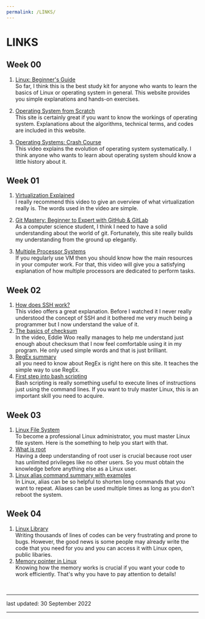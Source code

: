 ```yaml
---
permalink: /LINKS/
---
```


# LINKS

## Week 00
1. [Linux: Beginner's Guide](https://linuxjourney.com/)<br>
So far, I think this is the best study kit for anyone who wants to learn the basics of Linux or operating system in general. This website provides you simple explanations and hands-on exercises.

2. [Operating System from Scratch](https://www.udemy.com/course/operating-systems-from-scratch-part1/)<br>
This site is certainly great if you want to know the workings of operating system. Explanations about the algorithms, technical terms, and codes are included in this website.

3. [Operating Systems: Crash Course](https://www.youtube.com/watch?v=26QPDBe-NB8)<br>
This video explains the evolution of operating system systematically. I think anyone who wants to learn about operating system should know a little history about it.

## Week 01
1. [Virtualization Explained](https://www.youtube.com/watch?v=FZR0rG3HKIk)<br>
I really recommend this video to give an overview of what virtualization really is. The words used in the video are simple.

2. [Git Mastery: Beginner to Expert with GitHub & GitLab](https://www.udemy.com/course/git-mastery-beginner-to-expert-with-github-gitlab/)<br>
As a computer science student, I think I need to have a solid understanding about the world of git. Fortunately, this site really builds my understanding from the ground up elegantly.

3. [Multiple Processor Systems](https://www.youtube.com/watch?v=3RvkfuXUv1c)<br>
If you regularly use VM then you should know how the main resources in your computer work. For that, this video will give you a satisfying explanation of how multiple processors are dedicated to perform tasks.

## Week 02
1. [How does SSH work?](https://www.youtube.com/watch?v=GSIDS_lvRv4)<br>
This video offers a great explanation. Before I watched it I never really understood the concept of SSH and it bothered me very much being a programmer but I now understand the value of it.
2. [The basics of checksum](https://www.youtube.com/watch?v=RFOGDY2e0mQ)<br>
In the video, Eddie Woo really manages to help me understand just enough about checksum that I now feel comfortable using it in my program. He only used simple words and that is just brilliant.
3. [RegEx summary](https://www.geeksforgeeks.org/write-regular-expressions/)<br>
all you need to know about RegEx is right here on this site. It teaches the simple way to use RegEx.
4. [First step into bash scripting](https://www.geeksforgeeks.org/bash-scripting-introduction-to-bash-and-bash-scripting/)<br>
Bash scripting is really something useful to execute lines of instructions just using the command lines. If you want to truly master Linux, this is an important skill you need to acquire.

## Week 03
1. [Linux File System](https://www.youtube.com/watch?v=roES8iAaJEM)<br>
To become a professional Linux administrator, you must master Linux file system. Here is the something to help you start with that.
2. [What is root](https://www.youtube.com/watch?v=CI4ltKDbJTE)<br>
Having a deep understanding of root user is crucial because root user has unlimited privileges like no other users. So you must obtain the knowledge before anything else as a Linux user.
3. [Linux alias command summary with examples](https://www.youtube.com/watch?v=Qskoln3K6SU)<br>
In Linux, alias can be so helpful to shorten long commands that you want to repeat. Aliases can be used multiple times as long as you don't reboot the system.

## Week 04
1. [Linux Library](https://opensource.com/article/21/2/linux-software-libraries)<br>
Writing thousands of lines of codes can be very frustrating and prone to bugs. However, the good news is some people may already write the code that you need for you and you can access it with Linux open, public libaries.
2. [Memory pointer in Linux](https://linuxhint.com/use-pointers-c/)<br>
Knowing how the memory works is crucial if you want your code to work efficiently. That's why you have to pay attention to details!

<br>
<hr>
last updated: 30 September 2022
<hr>
<br>
